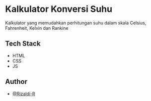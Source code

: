 
# Kalkulator Konversi Suhu

Kalkulator yang memudahkan perhitungan suhu dalam skala Celsius, Fahrenheit, Kelvin dan Rankine

## Tech Stack

- HTML 
- CSS 
- JS

## Author

- [@Rizaldi-R](https://github.com/Rizaldi-R)

